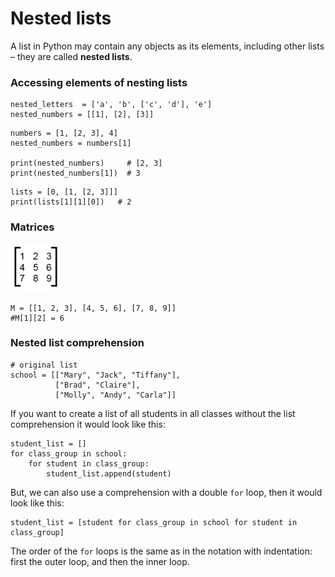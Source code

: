# Nested lists

A list in Python may contain any objects as its elements, including other lists – they are called **nested lists**.

### Accessing elements of nesting lists <a href="accessing-elements-of-nesting-lists" id="accessing-elements-of-nesting-lists"></a>

```
nested_letters  = ['a', 'b', ['c', 'd'], 'e']
nested_numbers = [[1], [2], [3]]
```



```
numbers = [1, [2, 3], 4]
nested_numbers = numbers[1]
 
print(nested_numbers)     # [2, 3]
print(nested_numbers[1])  # 3
```



```
lists = [0, [1, [2, 3]]]
print(lists[1][1][0])   # 2
```

### Matrices <a href="matrices" id="matrices"></a>

![](<../../.gitbook/assets/image (15).png>)

```
M = [[1, 2, 3], [4, 5, 6], [7, 8, 9]]
#M[1][2] = 6
```

### Nested list comprehension <a href="nested-list-comprehension" id="nested-list-comprehension"></a>

```
# original list
school = [["Mary", "Jack", "Tiffany"], 
          ["Brad", "Claire"],
          ["Molly", "Andy", "Carla"]]
```

If you want to create a list of all students in all classes without the list comprehension it would look like this:

```
student_list = []
for class_group in school:
    for student in class_group:
        student_list.append(student)
```

But, we can also use a comprehension with a double `for` loop, then it would look like this:

```
student_list = [student for class_group in school for student in class_group]
```

The order of the `for` loops is the same as in the notation with indentation: first the outer loop, and then the inner loop.
